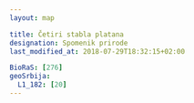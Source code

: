 ```yaml
---
layout: map

title: Četiri stabla platana
designation: Spomenik prirode
last_modified_at: 2018-07-29T18:32:15+02:00

BioRaS: [276]
geoSrbija:
  L1_182: [20]
---
```

